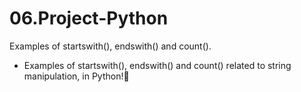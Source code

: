 # 06.Project-Python
 
Examples of startswith(), endswith() and count().

 - Examples of startswith(), endswith() and count() related to string manipulation, in Python!🐍
